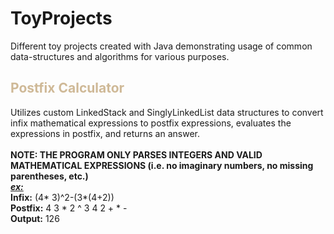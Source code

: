 # ToyProjects
Different toy projects created with Java demonstrating usage of common data-structures and algorithms for various purposes.<br>

<h2 style="color: #CFB997">Postfix Calculator</h2>
Utilizes custom LinkedStack and SinglyLinkedList data structures to convert infix mathematical expressions to postfix expressions, evaluates the expressions in postfix, and returns an answer.<br><br>
<strong>NOTE: THE PROGRAM ONLY PARSES INTEGERS AND VALID MATHEMATICAL EXPRESSIONS (i.e. no imaginary numbers, no missing parentheses, etc.)</strong>
<br><strong><em><u>ex:</u></em> <br>Infix:</strong> (4* 3)^2-(3*(4+2))<br><strong>Postfix:</strong> 4 3 * 2 ^ 3 4 2 + * -<br><strong>Output:</strong> 126
